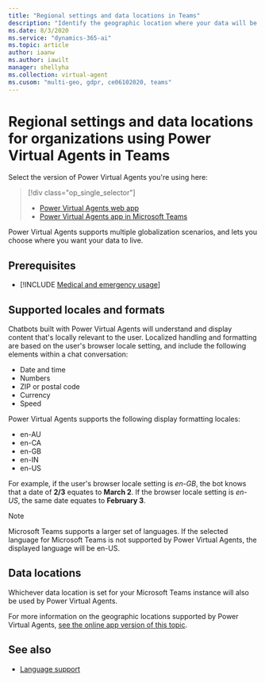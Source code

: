 ```yaml
---
title: "Regional settings and data locations in Teams"
description: "Identify the geographic location where your data will be stored, and plan for globalization features, including currency and date and time formats."
ms.date: 8/3/2020
ms.service: "dynamics-365-ai"
ms.topic: article
author: iaanw
ms.author: iawilt
manager: shellyha
ms.collection: virtual-agent
ms.cusom: "multi-geo, gdpr, ce06102020, teams"
---
```


# Regional settings and data locations for organizations using Power Virtual Agents in Teams

Select the version of Power Virtual Agents you're using here:

> [!div class="op_single_selector"]
> - [Power Virtual Agents web app](../data-location.md)
> - [Power Virtual Agents app in Microsoft Teams](data-location-teams.md)

Power Virtual Agents supports multiple globalization scenarios, and lets you choose where you want your data to live.

## Prerequisites

- [!INCLUDE [Medical and emergency usage](includes/pva-usage-limitations-teams.md)]

## Supported locales and formats

Chatbots built with Power Virtual Agents will understand and display content that's locally relevant to the user. Localized handling and formatting are based on the user's browser locale setting, and include the following elements within a chat conversation:

* Date and time
* Numbers
* ZIP or postal code
* Currency
* Speed

Power Virtual Agents supports the following display formatting locales:
* en-AU
* en-CA
* en-GB
* en-IN
* en-US

For example, if the user's browser locale setting is *en-GB*, the bot knows that a date of **2/3** equates to **March 2**. If the browser locale setting is *en-US*, the same date equates to **February 3**.

>[!NOTE]
>Microsoft Teams supports a larger set of languages. If the selected language for Microsoft Teams is not supported by Power Virtual Agents, the displayed language will be en-US.

## Data locations

Whichever data location is set for your Microsoft Teams instance will also be used by Power Virtual Agents. 

For more information on the geographic locations supported by Power Virtual Agents, [see the online app version of this topic](../data-location.md).



## See also

- [Language support](authoring-language-support-teams.md)
